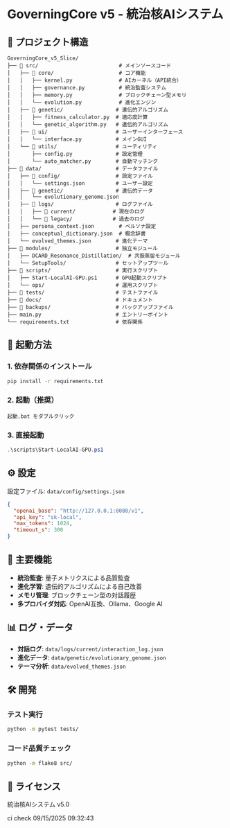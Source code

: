 # GoverningCore v5 - 統治核AIシステム

## 📁 プロジェクト構造

```
GoverningCore_v5_Slice/
├── 📁 src/                          # メインソースコード
│   ├── 📁 core/                     # コア機能
│   │   ├── kernel.py               # AIカーネル（API統合）
│   │   ├── governance.py           # 統治監査システム
│   │   ├── memory.py               # ブロックチェーン型メモリ
│   │   └── evolution.py            # 進化エンジン
│   ├── 📁 genetic/                 # 遺伝的アルゴリズム
│   │   ├── fitness_calculator.py  # 適応度計算
│   │   └── genetic_algorithm.py   # 遺伝的アルゴリズム
│   ├── 📁 ui/                      # ユーザーインターフェース
│   │   └── interface.py           # メインGUI
│   └── 📁 utils/                   # ユーティリティ
│       ├── config.py              # 設定管理
│       └── auto_matcher.py        # 自動マッチング
├── 📁 data/                        # データファイル
│   ├── 📁 config/                  # 設定ファイル
│   │   └── settings.json          # ユーザー設定
│   ├── 📁 genetic/                 # 遺伝的データ
│   │   └── evolutionary_genome.json
│   ├── 📁 logs/                    # ログファイル
│   │   ├── 📁 current/            # 現在のログ
│   │   └── 📁 legacy/             # 過去のログ
│   ├── persona_context.json        # ペルソナ設定
│   ├── conceptual_dictionary.json  # 概念辞書
│   └── evolved_themes.json        # 進化テーマ
├── 📁 modules/                     # 独立モジュール
│   ├── DCARD_Resonance_Distillation/  # 共振蒸留モジュール
│   └── SetupTools/                # セットアップツール
├── 📁 scripts/                     # 実行スクリプト
│   ├── Start-LocalAI-GPU.ps1      # GPU起動スクリプト
│   └── ops/                       # 運用スクリプト
├── 📁 tests/                       # テストファイル
├── 📁 docs/                        # ドキュメント
├── 📁 backups/                     # バックアップファイル
├── main.py                        # エントリーポイント
└── requirements.txt               # 依存関係
```

## 🚀 起動方法

### 1. 依存関係のインストール
```bash
pip install -r requirements.txt
```

### 2. 起動（推奨）
```
起動.bat をダブルクリック
```

### 3. 直接起動
```powershell
.\scripts\Start-LocalAI-GPU.ps1
```

## ⚙️ 設定

設定ファイル: `data/config/settings.json`
```json
{
  "openai_base": "http://127.0.0.1:8080/v1",
  "api_key": "sk-local",
  "max_tokens": 1024,
  "timeout_s": 300
}
```

## 🔧 主要機能

- **統治監査**: 量子メトリクスによる品質監査
- **進化学習**: 遺伝的アルゴリズムによる自己改善
- **メモリ管理**: ブロックチェーン型の対話履歴
- **多プロバイダ対応**: OpenAI互換、Ollama、Google AI

## 📊 ログ・データ

- **対話ログ**: `data/logs/current/interaction_log.json`
- **進化データ**: `data/genetic/evolutionary_genome.json`
- **テーマ分析**: `data/evolved_themes.json`

## 🛠️ 開発

### テスト実行
```bash
python -m pytest tests/
```

### コード品質チェック
```bash
python -m flake8 src/
```

## 📝 ライセンス

統治核AIシステム v5.0

ci check 09/15/2025 09:32:43
